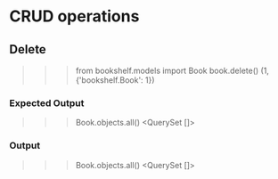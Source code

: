 
# CRUD operations

## Delete

>>> from bookshelf.models import Book
>>> book.delete()
(1, {'bookshelf.Book': 1})

### Expected Output

>>> Book.objects.all()
<QuerySet []>

### Output

>>> Book.objects.all()
<QuerySet []>
